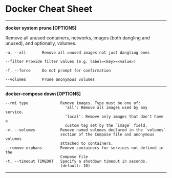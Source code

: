 # Docker Cheat Sheet

****

**docker system prune [OPTIONS]**

Remove all unused containers, networks, images (both dangling and unused), and optionally, volumes.


    -a, --all		Remove all unused images not just dangling ones
    
    --filter Provide filter values (e.g. label=<key>=<value>)
    
    -f, --force		Do not prompt for confirmation
    
    --volumes		Prune anonymous volumes

****

**docker-compose down [OPTIONS]**


    --rmi type              Remove images. Type must be one of:
                              'all': Remove all images used by any service.
                              'local': Remove only images that don't have a
                              custom tag set by the `image` field.
    -v, --volumes           Remove named volumes declared in the `volumes`
                            section of the Compose file and anonymous volumes
                            attached to containers.
    --remove-orphans        Remove containers for services not defined in the
                            Compose file
    -t, --timeout TIMEOUT   Specify a shutdown timeout in seconds.
                            (default: 10)

****

